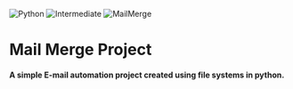 ![Python](https://img.shields.io/badge/Python-3776AB.svg?style=flat&logo=Python&logoColor=white)
![Intermediate](https://img.shields.io/badge/-Intermediate-important?style=flat&logo=Python&logoColor=white)
![MailMerge](https://img.shields.io/badge/Mail%20Merge%20Project-important?style=flat)

# Mail Merge Project
#### A simple E-mail automation project created using file systems in python.
